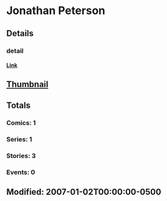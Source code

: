 # Jonathan  Peterson 
## Details
### detail
#### [Link](http://marvel.com/comics/creators/4339/jonathan_peterson?utm_campaign=apiRef&utm_source=225578a89fc76f3d20fbffda5d17a88d)
## [Thumbnail](http://i.annihil.us/u/prod/marvel/i/mg/b/40/image_not_available.jpg)
## Totals
### Comics: 1
### Series: 1
### Stories: 3
### Events: 0
## Modified: 2007-01-02T00:00:00-0500